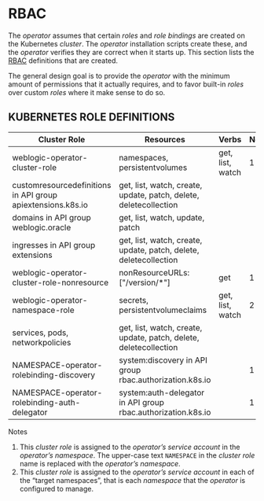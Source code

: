 # RBAC

The *operator* assumes that certain *roles* and *role bindings* are created on the Kubernetes *cluster*.  The *operator* installation scripts create these, and the *operator* verifies they are correct when it starts up.  This section lists the [RBAC](https://kubernetes.io/docs/admin/authorization/rbac/) definitions that are created.

The general design goal is to provide the *operator* with the minimum amount of permissions that it actually requires, and to favor built-in *roles* over custom *roles* where it make sense to do so.

## KUBERNETES ROLE DEFINITIONS

Cluster Role | Resources | Verbs | Notes
--- | --- | --- | ---
weblogic-operator-cluster-role |	namespaces, persistentvolumes	| get, list, watch | 1
|	customresourcedefinitions in API group apiextensions.k8s.io	| get, list, watch, create, update, patch, delete, deletecollection	|
|	domains in API group weblogic.oracle	| get, list, watch, update, patch	|
|	ingresses in API group extensions	| get, list, watch, create, update, patch, delete, deletecollection	|
weblogic-operator-cluster-role-nonresource	| nonResourceURLs: ["/version/*"]	| get |	1
weblogic-operator-namespace-role	| secrets, persistentvolumeclaims	| get, list, watch	| 2
|	services, pods, networkpolicies	| get, list, watch, create, update, patch, delete, deletecollection |
NAMESPACE-operator-rolebinding-discovery	| system:discovery in API group rbac.authorization.k8s.io | |		1
NAMESPACE-operator-rolebinding-auth-delegator	| system:auth-delegator in API group rbac.authorization.k8s.io	| |	1

Notes

1. This *cluster role* is assigned to the *operator’s service account* in the *operator’s namespace*.  The upper-case text `NAMESPACE` in the *cluster role* name is replaced with the *operator’s namespace*.
2. This *cluster role* is assigned to the *operator’s service account* in each of the “target namespaces”, that is each *namespace* that the *operator* is configured to manage.
